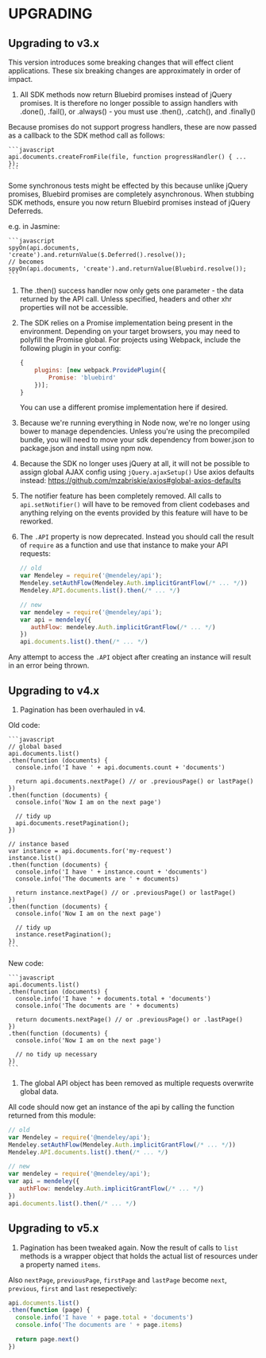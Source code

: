 # UPGRADING

## Upgrading to v3.x

This version introduces some breaking changes that will effect client applications. These six breaking changes are approximately in order of impact.

1.  All SDK methods now return Bluebird promises instead of jQuery promises. It is therefore no longer possible to assign handlers with .done(), .fail(),
or .always() - you must use .then(), .catch(), and .finally()

  Because promises do not support progress handlers, these are now passed as a callback to the SDK method call as follows:

    ```javascript
    api.documents.createFromFile(file, function progressHandler() { ... });
    ```

  Some synchronous tests might be effected by this because unlike jQuery promises, Bluebird promises are completely asynchronous. When stubbing SDK methods, ensure you now return Bluebird promises instead of jQuery Deferreds.

  e.g. in Jasmine:

    ```javascript
    spyOn(api.documents, 'create').and.returnValue($.Deferred().resolve());
    // becomes
    spyOn(api.documents, 'create').and.returnValue(Bluebird.resolve());
    ```

1. The .then() success handler now only gets one parameter - the data returned by
the API call. Unless specified, headers and other xhr properties will not be accessible.

1. The SDK relies on a Promise implementation being present in the environment.
Depending on your target browsers, you may need to polyfill the Promise global.
For projects using Webpack, include the following plugin in your config:

    ```javascript
    {
        plugins: [new webpack.ProvidePlugin({
            Promise: 'bluebird'
        })];
    }
    ```

    You can use a different promise implementation here if desired.

1. Because we're running everything in Node now, we're no longer using bower to manage dependencies. Unless you're using the precompiled bundle, you will need to move your sdk dependency from bower.json to package.json and install using npm now.

1. Because the SDK no longer uses jQuery at all, it will not be possible to assign
global AJAX config using `jQuery.ajaxSetup()`
Use axios defaults instead:
https://github.com/mzabriskie/axios#global-axios-defaults

1. The notifier feature has been completely removed. All calls to `api.setNotifier()` will have to be removed from client codebases and anything relying on the events provided by this feature will have to be reworked.

1. The `.API` property is now deprecated.  Instead you should call the result of `require` as a function and use that instance to make your API requests:

    ```javascript
    // old
    var Mendeley = require('@mendeley/api');
    Mendeley.setAuthFlow(Mendeley.Auth.implicitGrantFlow(/* ... */))
    Mendeley.API.documents.list().then(/* ... */)

    // new
    var mendeley = require('@mendeley/api');
    var api = mendeley({
       authFlow: mendeley.Auth.implicitGrantFlow(/* ... */)
    })
    api.documents.list().then(/* ... */)
    ```

  Any attempt to access the `.API` object after creating an instance will result in an error being thrown.

## Upgrading to v4.x

1. Pagination has been overhauled in v4.

  Old code:

    ```javascript
    // global based
    api.documents.list()
    .then(function (documents) {
      console.info('I have ' + api.documents.count + 'documents')

      return api.documents.nextPage() // or .previousPage() or lastPage()
    })
    .then(function (documents) {
      console.info('Now I am on the next page')

      // tidy up
      api.documents.resetPagination();
    })

    // instance based
    var instance = api.documents.for('my-request')
    instance.list()
    .then(function (documents) {
      console.info('I have ' + instance.count + 'documents')
      console.info('The documents are ' + documents)

      return instance.nextPage() // or .previousPage() or lastPage()
    })
    .then(function (documents) {
      console.info('Now I am on the next page')

      // tidy up
      instance.resetPagination();
    })
    ```

  New code:

    ```javascript
    api.documents.list()
    .then(function (documents) {
      console.info('I have ' + documents.total + 'documents')
      console.info('The documents are ' + documents)

      return documents.nextPage() // or .previousPage() or .lastPage()
    })
    .then(function (documents) {
      console.info('Now I am on the next page')

      // no tidy up necessary
    })
    ```

1. The global API object has been removed as multiple requests overwrite global data.

  All code should now get an instance of the api by calling the function returned from this module:

  ```javascript
  // old
  var Mendeley = require('@mendeley/api');
  Mendeley.setAuthFlow(Mendeley.Auth.implicitGrantFlow(/* ... */))
  Mendeley.API.documents.list().then(/* ... */)

  // new
  var mendeley = require('@mendeley/api');
  var api = mendeley({
     authFlow: mendeley.Auth.implicitGrantFlow(/* ... */)
  })
  api.documents.list().then(/* ... */)
  ```

## Upgrading to v5.x

1. Pagination has been tweaked again. Now the result of calls to `list` methods is a wrapper object that holds the actual list of resources under a property named `items`.

  Also `nextPage`, `previousPage`, `firstPage` and `lastPage` become `next`, `previous`, `first` and `last` resepectively:

  ```javascript
  api.documents.list()
  .then(function (page) {
    console.info('I have ' + page.total + 'documents')
    console.info('The documents are ' + page.items)

    return page.next()
  })
  ```
